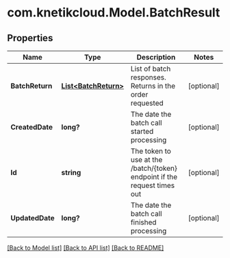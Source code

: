 # com.knetikcloud.Model.BatchResult
## Properties

Name | Type | Description | Notes
------------ | ------------- | ------------- | -------------
**BatchReturn** | [**List&lt;BatchReturn&gt;**](BatchReturn.md) | List of batch responses.  Returns in the order requested | [optional] 
**CreatedDate** | **long?** | The date the batch call started processing | [optional] 
**Id** | **string** | The token to use at the /batch/{token} endpoint if the request times out | [optional] 
**UpdatedDate** | **long?** | The date the batch call finished processing | [optional] 

[[Back to Model list]](../README.md#documentation-for-models) [[Back to API list]](../README.md#documentation-for-api-endpoints) [[Back to README]](../README.md)

